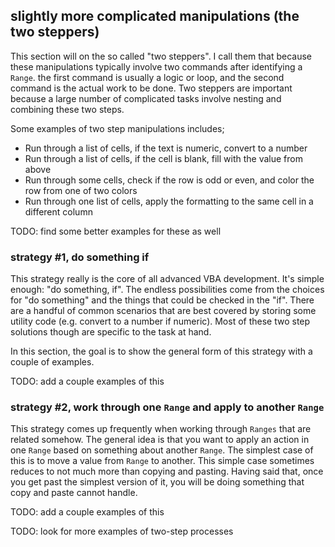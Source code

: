 ## slightly more complicated manipulations (the two steppers)

This section will on the so called "two steppers". I call them that because these manipulations typically involve two commands after identifying a `Range`. the first command is usually a logic or loop, and the second command is the actual work to be done. Two steppers are important because a large number of complicated tasks involve nesting and combining these two steps.

Some examples of two step manipulations includes;

- Run through a list of cells, if the text is numeric, convert to a number
- Run through a list of cells, if the cell is blank, fill with the value from above
- Run through some cells, check if the row is odd or even, and color the row from one of two colors
- Run through one list of cells, apply the formatting to the same cell in a different column

TODO: find some better examples for these as well

### strategy #1, do something if

This strategy really is the core of all advanced VBA development. It's simple enough: "do something, if". The endless possibilities come from the choices for "do something" and the things that could be checked in the "if". There are a handful of common scenarios that are best covered by storing some utility code (e.g. convert to a number if numeric). Most of these two step solutions though are specific to the task at hand.

In this section, the goal is to show the general form of this strategy with a couple of examples.

TODO: add a couple examples of this

### strategy #2, work through one `Range` and apply to another `Range`

This strategy comes up frequently when working through `Ranges` that are related somehow. The general idea is that you want to apply an action in one `Range` based on something about another `Range`. The simplest case of this is to move a value from `Range` to another. This simple case sometimes reduces to not much more than copying and pasting. Having said that, once you get past the simplest version of it, you will be doing something that copy and paste cannot handle.

TODO: add a couple examples of this

TODO: look for more examples of two-step processes

